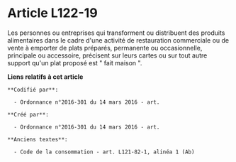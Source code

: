 # Article L122-19

Les personnes ou entreprises qui transforment ou distribuent des produits alimentaires dans le cadre d'une activité de
restauration commerciale ou de vente à emporter de plats préparés, permanente ou occasionnelle, principale ou accessoire,
précisent sur leurs cartes ou sur tout autre support qu'un plat proposé est " fait maison ".

**Liens relatifs à cet article**

	**Codifié par**:

	  - Ordonnance n°2016-301 du 14 mars 2016 - art.

	**Créé par**:

	  - Ordonnance n°2016-301 du 14 mars 2016 - art.

	**Anciens textes**:

	  - Code de la consommation - art. L121-82-1, alinéa 1 (Ab)
